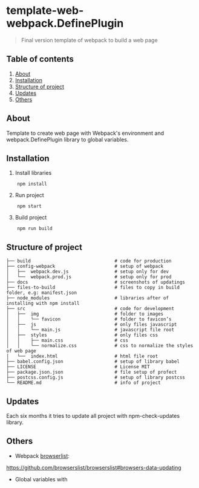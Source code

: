 # template-web-webpack.DefinePlugin
>Final version template of webpack to build a web page

## Table of contents
1. [About](#about)
2. [Installation](#installation)
3. [Structure of project](#structure-of-project)
4. [Updates](#updates)
5. [Others](#others)

## About
Template to create web page with Webpack's environment and webpack.DefinePlugin library to global variables.

## Installation
1. Install libraries
```
    npm install
```
2. Run project
```
    npm start
```
3. Build project
```
    npm run build
```

## Structure of project

    ├── build                               # code for production
    ├── config-webpack                      # setup of webpack
    │   ├──  webpack.dev.js                 # setup only for dev
    │   └──  webpack.prod.js                # setup only for prod
    ├── docs                                # screenshots of updatings
    ├── files-to-build                      # files to copy in build folder, e.g: manifest.json
    ├── node_modules                        # libraries after of installing with npm install
    ├── src                                 # code for development
    │   ├──  img                            # folder to images
    │   │    └── favicon                    # folder to favicon’s
    │   ├──  js                             # only files javascript
    │   │    └── main.js                    # javascript file root
    │   ├──  styles                         # only files css
    │   │    ├── main.css                   # css
    │   │    └── normalize.css              # css to normalize the styles of web page
    │   └──  index.html                     # html file root
    ├── babel.config.json                   # setup of library babel
    ├── LICENSE                             # License MIT
    ├── package.json.json                   # file setup of profect
    ├── postcss.config.js                   # setup of library postcss
    └── README.md                           # info of project


## Updates
Each six months it tries to update all project with npm-check-updates library.
## Others
- Webpack [browserlist](https://github.com/browserslist/browserslist#browsers-data-updating): 

https://github.com/browserslist/browserslist#browsers-data-updating
- Global variables with 

